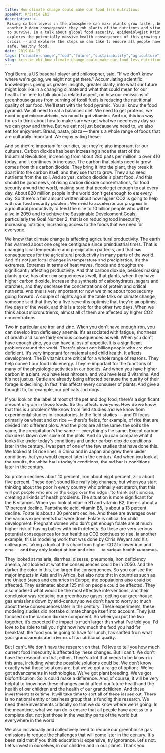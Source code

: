 ```yaml
---
title: How climate change could make our food less nutritious
speaker: Kristie Ebi
description: >-
 Rising carbon levels in the atmosphere can make plants grow faster, but there's
 another hidden consequence: they rob plants of the nutrients and vitamins we need
 to survive. In a talk about global food security, epidemiologist Kristie Ebi
 explores the potentially massive health consequences of this growing nutrition
 crisis -- and explores the steps we can take to ensure all people have access to
 safe, healthy food.
date: 2019-04-15
tags: ["climate-change","food","future","sustainability","agriculture","science","anthropocene","environment","plants","biology","nature"]
slug: kristie_ebi_how_climate_change_could_make_our_food_less_nutritious
---
```


Yogi Berra, a US baseball player and philosopher, said, "If we don't know where we're
going, we might not get there." Accumulating scientific knowledge is giving us greater
insights, greater clarity, into what our future might look like in a changing climate and
what that could mean for our health. I'm here to talk about a related aspect, on how our
emissions of greenhouse gases from burning of fossil fuels is reducing the nutritional
quality of our food. We'll start with the food pyramid. You all know the food pyramid. We
all need to eat a balanced diet. We need to get proteins, we need to get micronutrients,
we need to get vitamins. And so, this is a way for us to think about how to make sure we
get what we need every day so we can grow and thrive. But we eat not just because we need
to, we also eat for enjoyment. Bread, pasta, pizza — there's a whole range of foods that
are culturally important. We enjoy eating these.

And so they're important for our diet, but they're also important for our cultures. Carbon
dioxide has been increasing since the start of the Industrial Revolution, increasing from
about 280 parts per million to over 410 today, and it continues to increase. The carbon
that plants need to grow comes from this carbon dioxide. They bring it into the plant,
they break it apart into the carbon itself, and they use that to grow. They also need
nutrients from the soil. And so yes, carbon dioxide is plant food. And this should be good
news, of rising carbon dioxide concentrations, for food security around the world, making
sure that people get enough to eat every day. About 820 million people in the world don't
get enough to eat every day. So there's a fair amount written about how higher CO2 is
going to help with our food security problem. We need to accelerate our progress in
agricultural productivity to feed the nine to 10 billion people who will be alive in 2050
and to achieve the Sustainable Development Goals, particularly the Goal Number 2, that is
on reducing food insecurity, increasing nutrition, increasing access to the foods that we
need for everyone.

We know that climate change is affecting agricultural productivity. The earth has warmed
about one degree centigrade since preindustrial times. That is changing local temperature
and precipitation patterns, and that has consequences for the agricultural productivity in
many parts of the world. And it's not just local changes in temperature and precipitation,
it's the extremes. Extremes in terms of heat waves, floods and droughts are significantly
affecting productivity. And that carbon dioxide, besides making plants grow, has other
consequences as well, that plants, when they have higher carbon dioxide, increase the
synthesis of carbohydrates, sugars and starches, and they decrease the concentrations of
protein and critical nutrients. And this is very important for how we think about food
security going forward. A couple of nights ago in the table talks on climate change,
someone said that they're a five-sevenths optimist: that they're an optimist five days of
the week, and this is a topic for the other two days. When we think about micronutrients,
almost all of them are affected by higher CO2 concentrations.

Two in particular are iron and zinc. When you don't have enough iron, you can develop iron
deficiency anemia. It's associated with fatigue, shortness of breath and some fairly
serious consequences as well. When you don't have enough zinc, you can have a loss of
appetite. It is a significant problem around the world. There's about one billion people
who are zinc deficient. It's very important for maternal and child health. It affects
development. The B vitamins are critical for a whole range of reasons. They help convert
our food into energy. They're important for the functions of many of the physiologic
activities in our bodies. And when you have higher carbon in a plant, you have less
nitrogen, and you have less B vitamins. And it's not just us. Cattle are already being
affected because the quality of their forage is declining. In fact, this affects every
consumer of plants. And give a thought to, for example, our pet cats and
dogs.

If you look on the label of most of the pet and dog food, there's a significant amount of
grain in those foods. So this affects everyone. How do we know that this is a problem? We
know from field studies and we know from experimental studies in laboratories. In the
field studies — and I'll focus primarily on wheat and on rice — there's fields, for
example, of rice that are divided into different plots. And the plots are all the same:
the soil's the same, the precipitation's the same — everything's the same. Except carbon
dioxide is blown over some of the plots. And so you can compare what it looks like under
today's conditions and under carbon dioxide conditions later in the century. I was part of
one of the few studies that have done this. We looked at 18 rice lines in China and in
Japan and grew them under conditions that you would expect later in the century. And when
you look at the results, the white bar is today's conditions, the red bar is conditions
later in the century.

So protein declines about 10 percent, iron about eight percent, zinc about five percent.
These don't sound like really big changes, but when you start thinking about the poor in
every country who primarily eat starch, that this will put people who are on the edge over
the edge into frank deficiencies, creating all kinds of health problems. The situation is
more significant for the B vitamins. When you look at vitamin B1 and vitamin B2, there's
about a 17 percent decline. Pantothenic acid, vitamin B5, is about a 13 percent decline.
Folate is about a 30 percent decline. And these are averages over the various experiments
that were done. Folate is critical for child development. Pregnant women who don't get
enough folate are at much higher risk of having babies with birth defects. So these are
very serious potential consequences for our health as CO2 continues to rise. In another
example, this is modeling work that was done by Chris Weyant and his colleagues, taking a
look at this chain from higher CO2 to lower iron and zinc — and they only looked at iron
and zinc — to various health outcomes.

They looked at malaria, diarrheal disease, pneumonia, iron deficiency anemia, and looked
at what the consequences could be in 2050. And the darker the color in this, the larger
the consequences. So you can see the major impacts in Asia and in Africa, but also note
that in countries such as the United States and countries in Europe, the populations also
could be affected. They estimated about 125 million people could be affected. They also
modeled what would be the most effective interventions, and their conclusion was reducing
our greenhouse gases: getting our greenhouse gas emissions down by mid-century so we don't
have to worry so much about these consequences later in the century. These experiments,
these modeling studies did not take climate change itself into account. They just focused
on the carbon dioxide component. So when you put the two together, it's expected the
impact is much larger than what I've told you. I'd love to be able to tell you right now
how much the food you had for breakfast, the food you're going to have for lunch, has
shifted from what your grandparents ate in terms of its nutritional quality.

But I can't. We don't have the research on that. I'd love to tell you how much current
food insecurity is affected by these changes. But I can't. We don't have the research on
that, either. There's a lot that needs to be known in this area, including what the
possible solutions could be. We don't know exactly what those solutions are, but we've got
a range of options. We've got advancements in technologies. We've got plant breeding.
We've got biofortification. Soils could make a difference. And, of course, it will be very
helpful to know how these changes could affect our future health and the health of our
children and the health of our grandchildren. And these investments take time. It will
take time to sort all of these issues out. There is no national entity or business group
that is funding this research. We need these investments critically so that we do know
where we're going. In the meantime, what we can do is ensure that all people have access to
a complete diet, not just those in the wealthy parts of the world but everywhere in the
world.

We also individually and collectively need to reduce our greenhouse gas emissions to
reduce the challenges that will come later in the century. It's been said that if you think
education is expensive, try ignorance. Let's not. Let's invest in ourselves, in our
children and in our planet. Thank you.

<!--
ad_duration=3.33
comment_count=24
event="TED2019"
external_start_time=0
has_talk_citation=1
intro_duration=11.82
is_subtitle_required="False"
is_talk_featured="True"
language="en"
language_swap="False"
native_language="en"
number_of_related_talks=6
number_of_speakers=1
number_of_subtitled_videos=21
number_of_tags=11
number_of_talk_download_languages=21
number_of_talk_more_resources=0
number_of_talk_recommendations=0
number_of_talks_take_actions=0
post_ad_duration=0.83
published_timestamp="2019-09-16 19:46:20"
recording_date="2019-04-15"
speaker_description="Public health researcher"
speaker_is_published=1
speaker_name="Kristie Ebi"
talk_more_resources=[]
talk_name="How climate change could make our food less nutritious"
talks_tags=["climate-change","food","future","sustainability","agriculture","science","anthropocene","environment","plants","biology","nature"]
talks_take_action=[]
url_audio="https://download.ted.com/talks/KristieEbi_2019.mp3?apikey=acme-roadrunner"
url_photo_speaker="https://pe.tedcdn.com/images/ted/567a117dbfcdf46cf836356ba6b5ff7dbcb62b5b_254x191.jpg"
url_photo_talk="https://s3.amazonaws.com/talkstar-photos/uploads/4a5fd70f-6469-4340-b621-7c43d24488e6/KristieEbi_2019-embed.jpg"
url_webpage="https://www.ted.com/talks/kristie_ebi_how_climate_change_could_make_our_food_less_nutritious"
video_type_name="TED Stage Talk"
-->